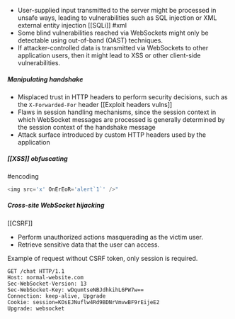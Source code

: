 * User-supplied input transmitted to the server might be processed in unsafe ways, leading to vulnerabilities such as SQL injection or XML external entity injection [[SQLi]] #xml 
* Some blind vulnerabilities reached via WebSockets might only be detectable using out-of-band (OAST) techniques.
* If attacker-controlled data is transmitted via WebSockets to other application users, then it might lead to XSS or other client-side vulnerabilities.

##### Manipulating handshake
* Misplaced trust in HTTP headers to perform security decisions, such as the `X-Forwarded-For` header [[Exploit headers vulns]]
* Flaws in session handling mechanisms, since the session context in which WebSocket messages are processed is generally determined by the session context of the handshake message
* Attack surface introduced by custom HTTP headers used by the application

##### [[XSS]] obfuscating
#encoding 
```js
<img src='x' OnErEoR='alert`1`' />"
```

##### Cross-site WebSocket hijacking
[[CSRF]]

* Perform unauthorized actions masquerading as the victim user.
* Retrieve sensitive data that the user can access.
	
Example of request without CSRF token, only session is required.
```http
GET /chat HTTP/1.1
Host: normal-website.com
Sec-WebSocket-Version: 13
Sec-WebSocket-Key: wDqumtseNBJdhkihL6PW7w==
Connection: keep-alive, Upgrade
Cookie: session=KOsEJNuflw4Rd9BDNrVmvwBF9rEijeE2
Upgrade: websocket
```
